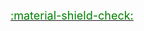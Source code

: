 <span class="tooltip hint--top" aria-label="Public"><a href="/qutex/authorization/#none"><font color="green" size=4>:material-shield-check:</font></a></span>